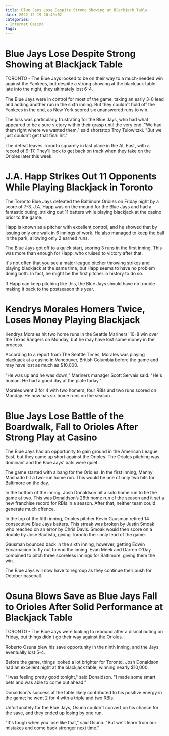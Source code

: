 ```yaml
---
title: Blue Jays Lose Despite Strong Showing at Blackjack Table 
date: 2022-12-19 20:49:02
categories:
- Internet Casino
tags:
---
```



#  Blue Jays Lose Despite Strong Showing at Blackjack Table 

TORONTO - The Blue Jays looked to be on their way to a much-needed win against the Yankees, but despite a strong showing at the blackjack table late into the night, they ultimately lost 6-4.

The Blue Jays were in control for most of the game, taking an early 3-0 lead and adding another run in the sixth inning. But they couldn't hold off the Yankees in the end, as New York scored six unanswered runs to win.

The loss was particularly frustrating for the Blue Jays, who had what appeared to be a sure victory within their grasp until the very end. "We had them right where we wanted them," said shortstop Troy Tulowitzki. "But we just couldn't get that final hit."

The defeat leaves Toronto squarely in last place in the AL East, with a record of 9-17. They'll look to get back on track when they take on the Orioles later this week.

#  J.A. Happ Strikes Out 11 Opponents While Playing Blackjack in Toronto 

The Toronto Blue Jays defeated the Baltimore Orioles on Friday night by a score of 7-3. J.A. Happ was on the mound for the Blue Jays and had a fantastic outing, striking out 11 batters while playing blackjack at the casino prior to the game.

Happ is known as a pitcher with excellent control, and he showed that by issuing only one walk in 6 innings of work. He also managed to keep the ball in the park, allowing only 2 earned runs. 

The Blue Jays got off to a quick start, scoring 3 runs in the first inning. This was more than enough for Happ, who cruised to victory after that. 

It's not often that you see a major league pitcher throwing strikes and playing blackjack at the same time, but Happ seems to have no problem doing both. In fact, he might be the first pitcher in history to do so. 

If Happ can keep pitching like this, the Blue Jays should have no trouble making it back to the postseason this year.

#  Kendrys Morales Homers Twice, Loses Money Playing Blackjack 

Kendrys Morales hit two home runs in the Seattle Mariners' 10-8 win over the Texas Rangers on Monday, but he may have lost some money in the process.

According to a report from The Seattle Times, Morales was playing blackjack at a casino in Vancouver, British Columbia before the game and may have lost as much as $10,000.

"He was up and he was down," Mariners manager Scott Servais said. "He's human. He had a good day at the plate today."

Morales went 2 for 4 with two homers, four RBIs and two runs scored on Monday. He now has six home runs on the season.

#  Blue Jays Lose Battle of the Boardwalk, Fall to Orioles After Strong Play at Casino 

The Blue Jays had an opportunity to gain ground in the American League East, but they came up short against the Orioles. The Orioles pitching was dominant and the Blue Jays’ bats were quiet.

The game started with a bang for the Orioles. In the first inning, Manny Machado hit a two-run home run. This would be one of only two hits for Baltimore on the day.

In the bottom of the inning, Josh Donaldson hit a solo home run to tie the game at two. This was Donaldson’s 26th home run of the season and it set a new franchise record for RBIs in a season. After that, neither team could generate much offence.

In the top of the fifth inning, Orioles pitcher Kevin Gausman retired 14 consecutive Blue Jays batters. This streak was broken by Justin Smoak who reached on an error by Chris Davis. Smoak would then score on a double by Jose Bautista, giving Toronto their only lead of the game.

Gausman bounced back in the sixth inning, however, getting Edwin Encarnacion to fly out to end the inning. Evan Meek and Darren O’Day combined to pitch three scoreless innings for Baltimore, giving them the win.

The Blue Jays will now have to regroup as they continue their push for October baseball.

#  Osuna Blows Save as Blue Jays Fall to Orioles After Solid Performance at Blackjack Table

TORONTO - The Blue Jays were looking to rebound after a dismal outing on Friday, but things didn't go their way against the Orioles.

Roberto Osuna blew his save opportunity in the ninth inning, and the Jays eventually lost 5-4.

Before the game, things looked a lot brighter for Toronto. Josh Donaldson had an excellent night at the blackjack table, winning nearly $10,000.

"I was feeling pretty good tonight," said Donaldson. "I made some smart bets and was able to come out ahead."

Donaldson's success at the table likely contributed to his positive energy in the game; he went 2 for 4 with a triple and two RBIs.

Unfortunately for the Blue Jays, Osuna couldn't convert on his chance for the save, and they ended up losing by one run.

"It's tough when you lose like that," said Osuna. "But we'll learn from our mistakes and come back stronger next time."
